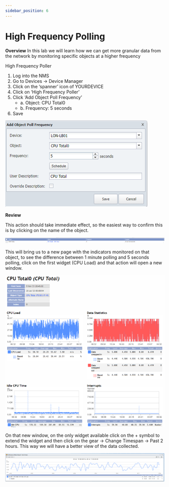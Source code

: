 ```yaml
---
sidebar_position: 6
---
```


# High Frequency Polling

**Overview**
In this lab we will learn how we can get more granular data from the network by monitoring specific objects at a higher frequency

High Frequency Poller
1.	Log into the NMS
2.	Go to Devices -> Device Manager
3.	Click on the ‘spanner’ icon of YOURDEVICE
4.	Click on ‘High Frequency Poller’
5.	Click ‘Add Object Poll Frequency’
    - a.	Object: CPU Total0
    - b.	Frequency: 5 seconds
6.	Save
 
 ![IBM SevOne Automated Network Observability](img/lab4/opoll.png)


**Review**

This action should take immediate effect, so the easiest way to confirm this is by clicking on the name of the object.

 ![IBM SevOne Automated Network Observability](img/lab4/review.png)

 
This will bring us to a new page with the indicators monitored on that object, to see the difference between 1 minute polling and 5 seconds polling, click on the first widget (CPU Load) and that action will open a new window.

 ![IBM SevOne Automated Network Observability](img/lab4/indicators.png)

 
On that new window, on the only widget available click on the +  symbol to extend the widget and then click on the gear -> Change Timespan -> Past 2 hours. This way we will have a better view of the data collected.

 ![IBM SevOne Automated Network Observability](img/lab4/graph.png)
